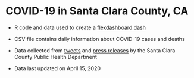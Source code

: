 # COVID-19 in Santa Clara County, CA

* R code and data used to create a [flexdashboard dash](https://www.jackjleescience.com/dataviz/covid19_scc.html)

* CSV file contains daily information about COVID-19 cases and deaths

* Data collected from [tweets](https://twitter.com/HealthySCC) and [press releases](https://www.sccgov.org/sites/phd/news/Pages/newsroom.aspx) by the Santa Clara County Public Health Department

* Data last updated on  April 15, 2020
